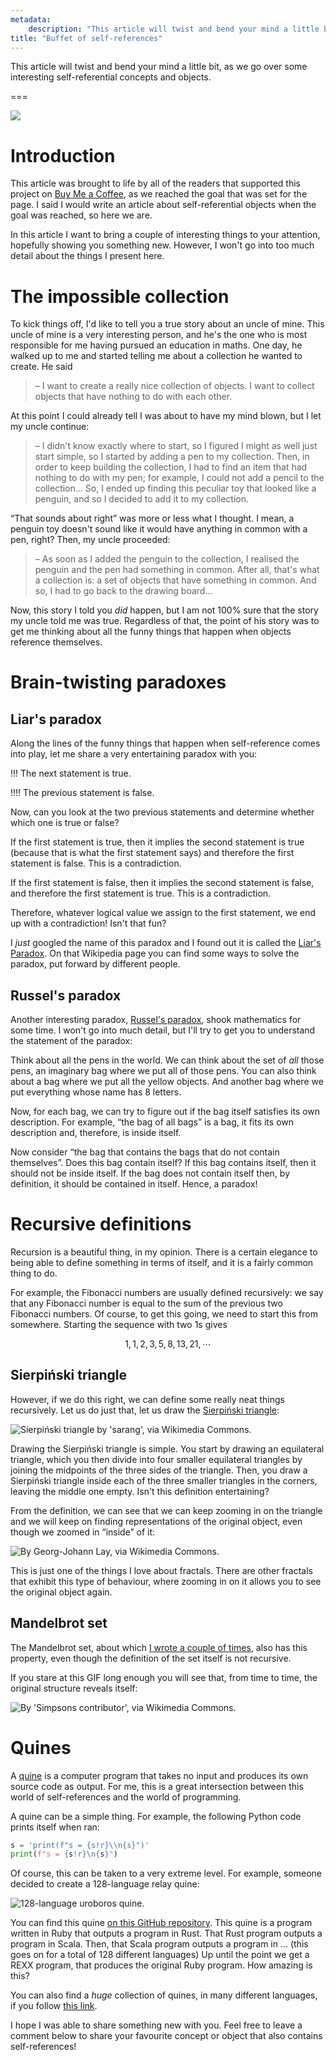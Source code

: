 ```yaml
---
metadata:
    description: "This article will twist and bend your mind a little bit, as we go over some interesting self-referential concepts and objects."
title: "Buffet of self-references"
---
```


This article will twist and bend your mind a little bit,
as we go over some interesting self-referential concepts and objects.

===

![](thumbnail.png "")


# Introduction

This article was brought to life by all of the readers that
supported this project on [Buy Me a Coffee][bmc],
as we reached the goal that was set for the page.
I said I would write an article about self-referential objects
when the goal was reached, so here we are.

In this article I want to bring a couple of interesting things
to your attention, hopefully showing you something new.
However, I won't go into too much detail about the things
I present here.


# The impossible collection

To kick things off, I'd like to tell you a true story about
an uncle of mine.
This uncle of mine is a very interesting person, and he's the
one who is most responsible for me having pursued an education
in maths.
One day, he walked up to me and started telling me about a
collection he wanted to create.
He said

 > – I want to create a really nice collection of objects.
 > I want to collect objects that have nothing to do with
 > each other.

At this point I could already tell I was about to have my mind
blown, but I let my uncle continue:

 > – I didn't know exactly where to start, so I figured I
 > might as well just start simple, so I started by adding
 > a pen to my collection.
 > Then, in order to keep building the collection, I had to
 > find an item that had nothing to do with my pen;
 > for example, I could not add a pencil to the collection...
 > So, I ended up finding this peculiar toy that looked like
 > a penguin, and so I decided to add it to my collection.

“That sounds about right” was more or less what I thought.
I mean, a penguin toy doesn't sound like it would have anything
in common with a pen, right?
Then, my uncle proceeded:

 > – As soon as I added the penguin to the collection,
 > I realised the penguin and the pen had something in common.
 > After all, that's what a collection is: a set of objects
 > that have something in common.
 > And so, I had to go back to the drawing board...

Now, this story I told you _did_ happen,
but I am not 100% sure that the story my uncle told me was true.
Regardless of that, the point of his story was to get me thinking
about all the funny things that happen
when objects reference themselves.


# Brain-twisting paradoxes

## Liar's paradox

Along the lines of the funny things that happen when self-reference
comes into play, let me share a very entertaining paradox with you:

!!! The next statement is true.

!!!! The previous statement is false.

Now, can you look at the two previous statements and determine
whether which one is true or false?

If the first statement is true, then it implies the second statement
is true (because that is what the first statement says) and therefore
the first statement is false.
This is a contradiction.

If the first statement is false, then it implies the second statement
is false, and therefore the first statement is true.
This is a contradiction.

Therefore, whatever logical value we assign to the first statement,
we end up with a contradiction!
Isn't that fun?

I _just_ googled the name of this paradox and I found out
it is called the [Liar's Paradox][liar-paradox].
On that Wikipedia page you can find some ways to solve the paradox,
put forward by different people.


## Russel's paradox

Another interesting paradox, [Russel's paradox][russels-paradox],
shook mathematics for some time.
I won't go into much detail, but I'll try to get you to understand
the statement of the paradox:

Think about all the pens in the world.
We can think about the set of _all_ those pens,
an imaginary bag where we put all of those pens.
You can also think about a bag where we put all the yellow objects.
And another bag where we put everything whose name has 8 letters.

Now, for each bag, we can try to figure out if the bag itself
satisfies its own description.
For example, “the bag of all bags” is a bag, it fits its
own description and, therefore, is inside itself.

Now consider
“the bag that contains the bags that do not contain themselves”.
Does this bag contain itself?
If this bag contains itself, then it should not be inside itself.
If the bag does not contain itself then, by definition, it should
be contained in itself.
Hence, a paradox!


# Recursive definitions

Recursion is a beautiful thing, in my opinion.
There is a certain elegance to being able to define something in terms
of itself, and it is a fairly common thing to do.

For example, the Fibonacci numbers are usually defined recursively:
we say that any Fibonacci number is equal to the sum of the previous
two Fibonacci numbers.
Of course, to get this going, we need to start this from somewhere.
Starting the sequence with two 1s gives

$$
1, 1, 2, 3, 5, 8, 13, 21, \cdots
$$


## Sierpiński triangle

However, if we do this right, we can define some really neat
things recursively.
Let us do just that, let us draw the [Sierpiński triangle][sierpinski-triangle]:

![](_sierpinski.svg "Sierpiński triangle by 'sarang', via Wikimedia Commons.")

Drawing the Sierpiński triangle is simple.
You start by drawing an equilateral triangle,
which you then divide into four smaller equilateral triangles
by joining the midpoints of the three sides of the triangle.
Then, you draw a Sierpiński triangle inside each of the three
smaller triangles in the corners, leaving the middle one empty.
Isn't this definition entertaining?

From the definition, we can see that we can keep zooming in on the
triangle and we will keep on finding representations of the
original object, even though we zoomed in “inside” of it:

![](_sierpinski_zoom.gif "By Georg-Johann Lay, via Wikimedia Commons.")

This is just one of the things I love about fractals.
There are other fractals that exhibit this type of behaviour,
where zooming in on it allows you to see the original object
again.


## Mandelbrot set

The Mandelbrot set, about which [I wrote a couple of times][blog-fractals], also has this property, even though
the definition of the set itself is not recursive.

If you stare at this GIF long enough you will see that,
from time to time, the original structure reveals itself:

![](_mandelbrot_zoom.gif "By 'Simpsons contributor', via Wikimedia Commons.")


# Quines

A [quine] is a computer program that takes no input and produces
its own source code as output.
For me, this is a great intersection between this world of
self-references and the world of programming.

A quine can be a simple thing.
For example, the following Python code prints itself when ran:

```py
s = 'print(f"s = {s!r}\\n{s}")'
print(f"s = {s!r}\n{s}")
```

Of course, this can be taken to a very extreme level.
For example, someone decided to create a 128-language relay quine:

![](_quine_relay.png "128-language uroboros quine.")

You can find this quine [on this GitHub repository][uroboros-quine].
This quine is a program written in Ruby that outputs a program in Rust.
That Rust program outputs a program in Scala.
Then, that Scala program outputs a program in ...
(this goes on for a total of 128 different languages)
Up until the point we get a REXX program,
that produces the original Ruby program.
How amazing is this?

You can also find a _huge_ collection of quines,
in many different languages,
if you follow [this link][codegolf-quines].

I hope I was able to share something new with you.
Feel free to leave a comment below to share your favourite
concept or object that also contains self-references!


[blog-fractals]: /blog/tag:fractals
[bmc]: https://buymeacoffe.com/mathspp
[liar-paradox]: https://en.wikipedia.org/wiki/Liar_paradox
[russels-paradox]: https://en.wikipedia.org/wiki/Russell%27s_paradox
[sierpinski-triangle]: https://en.wikipedia.org/wiki/Sierpi%C5%84ski_triangle
[quine]: https://en.wikipedia.org/wiki/Quine_(computing)
[uroboros-quine]: https://github.com/mame/quine-relay
[codegolf-quines]: https://codegolf.stackexchange.com/questions/69/golf-you-a-quine-for-great-good
